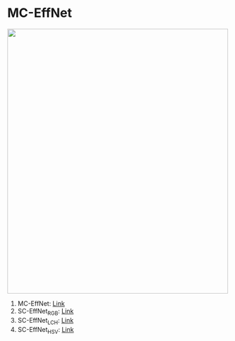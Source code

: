 # MC-EffNet
<img src = "https://github.com/manjaryp/GANvsGraphicsvsReal/blob/main/images/mc-effnet3.png" width="500" height="600">

1. MC-EffNet: [Link](https://www.google.com)
2. SC-EffNet<sub>RGB</sub>: [Link](https://www.google.com)
3. SC-EffNet<sub>LCH</sub>: [Link](https://www.google.com)
4. SC-EffNet<sub>HSV</sub>: [Link](https://www.google.com)
